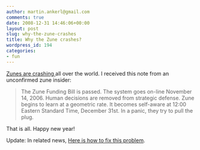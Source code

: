 ```yaml
---
author: martin.ankerl@gmail.com
comments: true
date: 2008-12-31 14:46:06+00:00
layout: post
slug: why-the-zune-crashes
title: Why the Zune crashes?
wordpress_id: 194
categories:
- fun
---
```


[Zunes are crashing ](http://en.wikipedia.org/wiki/Zune_Software#Zune_30_Crashes)all over the world. I received this note from an unconfirmed zune insider:

    
> The Zune Funding Bill is passed. The system goes on-line November 14, 2006.
> Human decisions are removed from strategic defense. Zune begins to learn
> at a geometric rate. It becomes self-aware at 12:00 Eastern Standard Time,
> December 31st. In a panic, they try to pull the plug.


That is all. Happy new year!

Update: In related news, [Here is how to fix this problem](http://www.zune.net/en-us/support/zune30.htm).
